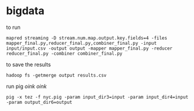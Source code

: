 # bigdata

to run 
```
mapred streaming -D stream.num.map.output.key.fields=4 -files mapper_final.py,reducer_final.py,combiner_final.py -input input/input.csv -output output -mapper mapper_final.py -reducer reducer_final.py -combiner combiner_final.py
```

to save the results
```
hadoop fs -getmerge output results.csv
```


run pig *oink oink*
```
pig -x tez -f nyc.pig -param input_dir3=input -param input_dir4=input  -param output_dir6=output
```
